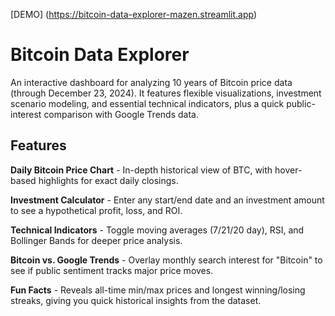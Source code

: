 [DEMO] (https://bitcoin-data-explorer-mazen.streamlit.app)
# Bitcoin Data Explorer
An interactive dashboard for analyzing 10 years of Bitcoin price data (through December 23, 2024). It features flexible visualizations, investment scenario modeling, and essential technical indicators, plus a quick public-interest comparison with Google Trends data.

## Features
**Daily Bitcoin Price Chart** - In-depth historical view of BTC, with hover-based highlights for exact daily closings.

**Investment Calculator** - Enter any start/end date and an investment amount to see a hypothetical profit, loss, and ROI.

**Technical Indicators** - Toggle moving averages (7/21/20 day), RSI, and Bollinger Bands for deeper price analysis.

**Bitcoin vs. Google Trends** - Overlay monthly search interest for "Bitcoin" to see if public sentiment tracks major price moves.

**Fun Facts** - Reveals all-time min/max prices and longest winning/losing streaks, giving you quick historical insights from the dataset.